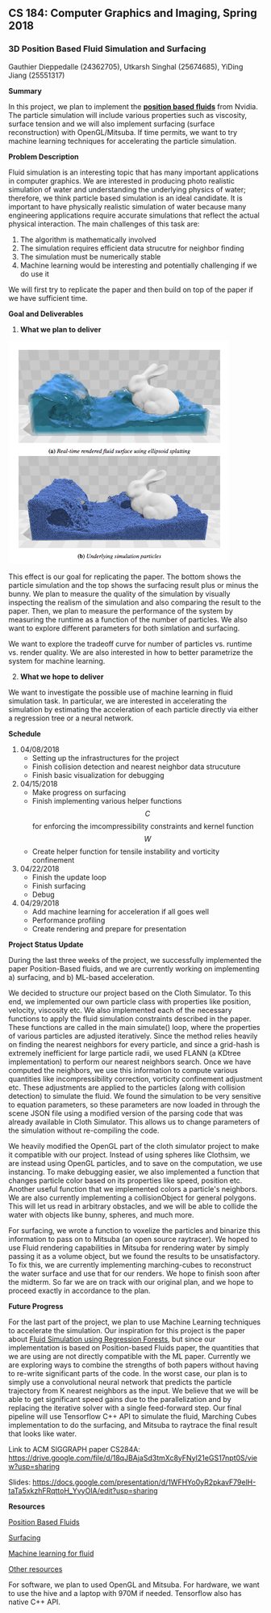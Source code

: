 ## CS 184: Computer Graphics and Imaging, Spring 2018

### 3D Position Based Fluid Simulation and Surfacing

Gauthier Dieppedalle (24362705), Utkarsh Singhal (25674685), YiDing Jiang (25551317)

**Summary**

In this project, we plan to implement the **[position based fluids](http://mmacklin.com/pbf_sig_preprint.pdf)** from Nvidia. The particle simulation will include various properties such as viscosity, surface tension and we will also implement surfacing (surface reconstruction) with OpenGL/Mitsuba. If time permits, we want to try machine learning techniques for accelerating the particle simulation.

**Problem Description**

Fluid simulation is an interesting topic that has many important applications in computer graphics. We are interested in producing photo realistic simulation of water and understanding the underlying physics of water; therefore, we think particle based simulation is an ideal candidate. It is important to have physically realistic simulation of water because many engineering applications require accurate simulations that reflect the actual physical interaction. The main challenges of this task are: 

1. The algorithm is mathematically involved
2. The simulation requires efficient data strucutre for neighbor finding
3. The simulation must be numerically stable
4. Machine learning would be interesting and potentially challenging if we do use it

We will first try to replicate the paper and then build on top of the paper if we have sufficient time.

**Goal and Deliverables**

1. **What we plan to deliver**

![oa](goal.png)

This effect is our goal for replicating the paper. The bottom shows the particle simulation and the top shows the surfacing result plus or minus the bunny. We plan to measure the quality of the simulation by visually inspecting the realism of the simulation and also comparing the result to the paper. Then, we plan to measure the performance of the system by measuring the runtime as a function of the number of particles. We also want to explore different parameters for both simlation and surfacing.

We want to explore the tradeoff curve for number of particles vs. runtime vs. render quality. We are also interested in how to better parametrize the system for machine learning.

2. **What we hope to deliver**

We want to investigate the possible use of machine learning in fluid simulation task. In particular, we are interested in accelerating the simulation by estimating the acceleration of each particle directly via either a regression tree or a neural network.

**Schedule**

1. 04/08/2018 
   - Setting up the infrastructures for the project
   - Finish collision detection and nearest neighbor data strucuture
   - Finish basic visualization for debugging
2. 04/15/2018
   - Make progress on surfacing
   - Finish implementing various helper functions $$C$$ for enforcing the imcompressibility constraints and kernel function $$W$$
   - Create helper function for tensile instability and vorticity confinement
3. 04/22/2018
   - Finish the update loop
   - Finish surfacing
   - Debug
4. 04/29/2018
   - Add machine learning for acceleration if all goes well
   - Performance profiling
   - Create rendering and prepare for presentation

**Project Status Update**

During the last three weeks of the project, we successfully implemented the paper Position-Based fluids, and we are currently working on implementing  a) surfacing,  and b) ML-based acceleration. 

We decided to structure our project based on the Cloth Simulator. To this end, we implemented our own particle class with properties like position, velocity, viscosity etc. We also implemented each of the necessary functions to apply the fluid simulation constraints described in the paper. These functions are called in the main simulate() loop, where the properties of various particles are adjusted iteratively. Since the method relies heavily on finding the nearest neighbors for every particle, and since a grid-hash is extremely inefficient for large particle radii, we used FLANN (a KDtree implementation) to perform our nearest neighbors search. Once we have computed the neighbors, we use this information to compute various quantities like incompressibility correction, vorticity confinement adjustment etc. These adjustments are applied to the particles (along with collision detection) to simulate the fluid. We found the simulation to be very sensitive to equation parameters, so these parameters are now loaded in through the scene JSON file using a modified version of the parsing code that was already available in Cloth Simulator.  This allows us to change parameters of the simulation without re-compiling the code.

We heavily modified the OpenGL part of the cloth simulator project to make it compatible with our project. Instead of using spheres like Clothsim, we are instead using OpenGL particles, and to save on the computation, we use instancing. To make debugging easier, we also implemented a function that changes particle color based on its properties like speed, position etc. Another useful function that we implemented colors a particle's neighbors. We are also currently implementing a collisionObject for general polygons. This will let us read in arbitrary obstacles, and we will be able to collide the water with objects like bunny, spheres, and much more.

For surfacing, we wrote a function to voxelize the particles and binarize this information to pass on to Mitsuba (an open source raytracer). We hoped to use Fluid rendering capabilities in Mitsuba for rendering water by simply passing it as a volume object, but we found the results to be unsatisfactory.  To fix this, we are currently implementing marching-cubes to reconstruct the water surface and use that for our renders. We hope to finish soon after the midterm. So far we are on track with our original plan, and we hope to proceed exactly in accordance to the plan.

**Future Progress**

For the last part of the project, we plan to use Machine Learning techniques to accelerate the simulation. Our inspiration for this project is the paper about [Fluid Simulation using Regression Forests](https://www.inf.ethz.ch/personal/ladickyl/fluid_sigasia15.pdf), but since our implementation is based on Position-based Fluids paper, the quantities that we are using are not directly compatible with the ML paper. Currently we are exploring ways to combine the strengths of both papers without having to re-write significant parts of the code. In the worst case, our plan is to simply use a convolutional neural network that predicts the particle trajectory from K nearest neighbors as the input. We believe that we will be able to get significant speed gains due to the parallelization and by replacing the iterative solver with a single feed-forward step. Our final pipeline will use Tensorflow C++ API to simulate the fluid, Marching Cubes implementation to do the surfacing, and Mitsuba to raytrace the final result that looks like water. 

Link to ACM SIGGRAPH paper CS284A: <https://drive.google.com/file/d/18qJBAjaSd3tmXc8yFNyI21eGS17npt0S/view?usp=sharing>

Slides: <https://docs.google.com/presentation/d/1WFHYo0yR2pkavF79elH-taTa5xkzhFRqttoH_YvyOIA/edit?usp=sharing>

**Resources**

[Position Based Fluids](http://mmacklin.com/pbf_sig_preprint.pdf)

[Surfacing](https://www.cc.gatech.edu/~turk/my_papers/sph_surfaces.pdf)

[Machine learning for fluid](https://www.inf.ethz.ch/personal/ladickyl/fluid_sigasia15.pdf)

[Other resources](http://blog.mmacklin.com/position-based-fluids/)

For software, we plan to used OpenGL and Mitsuba. For hardware, we want to use the hive and a laptop with 970M if needed. Tensorflow also has native C++ API.
